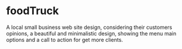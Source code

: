 # foodTruck

A local small business web site design, considering their customers opinions, a beautiful and minimalistic design, showing the menu main options and a call to action for get more clients.
